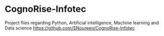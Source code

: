# CognoRise-Infotec
Project files regarding Python, Artificial intelligence, Machine learning and Data science
https://github.com/SNoureen/CognoRise-Infotec

